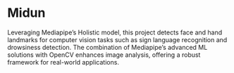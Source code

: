 # Midun
Leveraging Mediapipe’s Holistic model, this project detects face and hand landmarks for computer vision tasks such as sign language recognition and drowsiness detection. The combination of Mediapipe’s advanced ML solutions with OpenCV enhances image analysis, offering a robust framework for real-world applications. 
